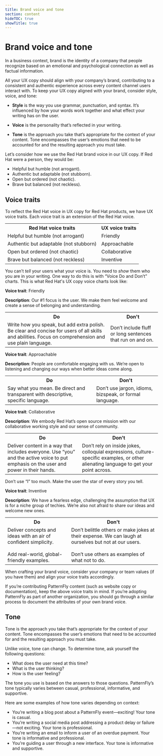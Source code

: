 ```yaml
---
title: Brand voice and tone
section: content
hideTOC: true
showTitle: true
---
```

# Brand voice and tone
In a business context, brand is the identity of a company that people recognize based on an emotional and psychological connection as well as factual information.

All your UX copy should align with your company’s brand, contributing to a consistent and authentic experience across every content channel users interact with.
To keep your UX copy aligned with your brand, consider style, voice, and tone:

- **Style** is the way you use grammar, punctuation, and syntax. It’s influenced by how your words work together and what effect your writing has on the user. 

- **Voice** is the personality that’s reflected in your writing.

- **Tone** is the approach you take that’s appropriate for the context of your content. Tone encompasses the user’s emotions that need to be accounted for and the resulting approach you must take.

Let’s consider how we use the Red Hat brand voice in our UX copy. If Red Hat were a person, they would be:

- Helpful but humble (not arrogant).
- Authentic but adaptable (not stubborn).
- Open but ordered (not chaotic).
- Brave but balanced (not reckless).

## Voice traits
To reflect the Red Hat voice in UX copy for Red Hat products, we have UX voice traits. Each voice trait is an extension of the Red Hat voice.

<table align="center" style="margin: 0px auto; table-layout:fixed;">
    <tr>
        <th><center>Red Hat voice traits</center></th>
        <th><center>UX voice traits</center></th>
    </tr>
    <tr>
        <td>Helpful but humble (not arrogant)</td>
        <td>Friendly</td>
</tr> 
<tr>
	<td>Authentic but adaptable (not stubborn)</td>
	<td>Approachable</td>
</tr> 
<tr>
	<td>Open but ordered (not chaotic)</td>
	<td>Collaborative</td>
</tr> 
<tr>
	<td>Brave but balanced (not reckless)</td>
	<td>Inventive</td>
    </tr>
</table>


You can’t *tell* your users what your voice is. You need to *show* them who you are in your writing. One way to do this is with “Voice Do and Don’t” charts. This is what Red Hat's UX copy voice charts look like:

**Voice trait**: Friendly

**Description**: Our #1 focus is the user. We make them feel welcome and create a sense of belonging and understanding.

<table align="center" style="margin: 0px auto; table-layout:fixed;" tr width="80%">
    <tr>
        <th><center>Do</center></th>
        <th><center>Don't</center></th>
    </tr>
    <tr>
        <td>Write how you speak, but add extra polish. Be clear and concise for users of all skills and abilities. Focus on comprehension and use plain language.</td>
        <td>Don’t include fluff or long sentences that run on and on.</td>
    </tr>
</table>


**Voice trait**: Approachable

**Description**: People are comfortable engaging with us. We’re open to listening and changing our ways when better ideas come along.

<table align="center" style="margin: 0px auto; table-layout:fixed;" tr width="80%">
    <tr>
        <th><center>Do</center></th>
        <th><center>Don't</center></th>
    </tr>
    <tr>
        <td>Say what you mean. Be direct and transparent with descriptive, specific language. </td>
        <td>Don’t use jargon, idioms, bizspeak, or formal language.</td>
    </tr>
</table> 

**Voice trait**: Collaborative

**Description**: We embody Red Hat’s open source mission with our collaborative working style and our sense of community.

<table align="center" style="margin: 0px auto; table-layout:fixed;" tr width="80%">
    <tr>
        <th><center>Do</center></th>
        <th><center>Don't</center></th>
    </tr>
    <tr>
        <td>Deliver content in a way that includes everyone. Use “you” and the active voice to put emphasis on the user and power in their hands. </td>
        <td>Don’t rely on inside jokes, colloquial expressions, culture-specific examples, or other alienating language to get your point across.</td>
    </tr>
</table>

Don’t use “I” too much. Make the user the star of every story you tell.



**Voice trait**: Inventive

**Description**: We have a fearless edge, challenging the assumption that UX is for a niche group of techies. We’re also not afraid to share our ideas and welcome new ones.

<table align="center" style="margin: 0px auto; table-layout:fixed;" tr width="80%">
    <tr>
        <th><center>Do</center></th>
        <th><center>Don't</center></th>
    </tr>
    <tr>
        <td>Deliver concepts and ideas with an air of confident simplicity. <br /><br />Add real-world, global-friendly examples.</td>
        <td>Don’t belittle others or make jokes at their expense. We can laugh at ourselves but not at our users. <br /><br />Don’t use others as examples of what not to do.</td>
    </tr>
</table>

When crafting your brand voice, consider your company or team values (if you have them) and align your voice traits accordingly.

If you’re contributing PatternFly content (such as website copy or documentation), keep the above voice traits in mind. If you’re adopting PatternFly as part of another organization, you should go through a similar process to document the attributes of your own brand voice. 

## Tone
Tone is the approach you take that’s appropriate for the context of your content. Tone encompasses the user’s emotions that need to be accounted for and the resulting approach you must take.

Unlike voice, tone can change. To determine tone, ask yourself the following questions:
- What does the user need at this time?
- What is the user thinking?
- How is the user feeling?

The tone you use is based on the answers to those questions. PatternFly’s tone typically varies between casual, professional, informative, and supportive.

Here are some examples of how tone varies depending on context:
- You’re writing a blog post about a PatternFly event—exciting! Your tone is casual.
- You’re writing a social media post addressing a product delay or failure—not exciting. Your tone is professional.
- You’re writing an email to inform a user of an overdue payment. Your tone is informative and professional.
- You’re guiding a user through a new interface. Your tone is informative and supportive.